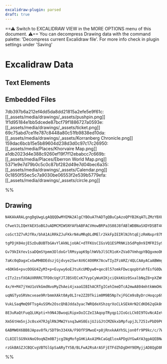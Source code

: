 ```yaml
---
excalidraw-plugin: parsed
draft: true
---
```

==⚠  Switch to EXCALIDRAW VIEW in the MORE OPTIONS menu of this document. ⚠== You can decompress Drawing data with the command palette: 'Decompress current Excalidraw file'. For more info check in plugin settings under 'Saving'
# Excalidraw Data
## Text Elements
## Embedded Files
7db397b6a212ef4dd5da8dd21815a2efe5e9f61c: [[_assets/media/drawings/_assets/pushpin.png]]
1f1d95184e1bb5dcede87bcf79f1886727a0593e: [[_assets/media/drawings/_assets/ticket.png]]
69c75abd7ce1fe787c8448a80c51fb9838ed10da: [[_assets/media/drawings/_assets/Korranberg Chronicle.png]]
159dac6bcb15e5b89604d238d3d0c97c17c26950: [[_assets/media/Places/Khorvaire Map.png]]
a1db2023d4e388c9260ef19f7f12ebabcc7c669b: [[_assets/media/Places/Eberron World Map.png]]
5371e9e7d79b0c5c0c87bf282d49e7d04bec6a35: [[_assets/media/drawings/_assets/Calendar.png]]
0c1850f55ec5c7a9030be06553f2e539b5779efa: [[_assets/media/drawings/_assets/circle.png]]

%%
## Drawing
```compressed-json
N4KAkARALgngDgUwgLgAQQQDwMYEMA2AlgCYBOuA7hADTgQBuCpAzoQPYB2KqATLZMzYBXUtiRoIACyhQ4zZAHoFAc0JRJQgEYA6bGwC2CgF7N6hbEcK4OCtptbErHALRY8RMpWdx8Q1TdIEfARcZgRmBShcZQUebTiARgBmGjoghH0EDihmbgBtcDBQMBLoeHF0Qn1opH5SxhZ2LjQeAE4AFjrIBtZOADlOMW4eAAYkgDYkhNaOgHYuiEIOYixu

CFweVJLIQmYAEXSoBGJuADMCMIWSNYAFbABFACVHowBRPa3S08J8fABlWDBNaSXDYDSBT4CKCkNgAawQAHUSOpuAkFsxoXCEACYECJIIPJCIDC/JIOOFcmg0YVIGw4KC1DBUSMRgtrMo8agRtoWRN2q0eDwkh1xrMWQBWJIjcULTDcZytMXaGatEbtcXtHgJdrTPg0iBMtDOBKzHji5UADnFFrGCRG0wtrXRmPhAGE2Pg2KQ1tDrMx6YFskTNKDY

coSct3Z7vRJfRx/bhA1AiRRkZJuFKkrN4uMRq0LdMElr2kkFpIEIRlNJhtqEjzRmNxpr87NqdsIGFjhn823SuHhHAAJLESmoPIAXQWp3ImWH3A4Ql+CwjxHJzFHC6X+s0wmWr2CmWyo4nCyEcGIuCOJypptGPB1RftFoWRA4sPni/wL7Y2Hh19Q0JCAgzqXkIo4QIgyxLMoRLfMEc4SAk4qtBe2DjJo2CaEhCDipojq5u0xBChaxBJMQIzYIq2Am

tgPDjK04ojESzDuBUBTbGAvYlAkNLjoUAC+dTFKUsCIGsVQ1ESPRNKibSdPq0n9IMFRISy952mMVzLKsEi4CkVz7IcXZoOc+CXPq1wSMQygALL0DAABSAAaABCsE/P8gIVFIoLgrU+oYjC8JIsQKJUs6QXYl5awEtcy7CFWa6jlxEB0gysDMqy+rspyWXtnKaCSuMPLWskFqTCyIz0QshqoAqFraLMszClqTYJOM4rWuMEVYlGXo+uQ8YBlkyYLC

Gv79kIkYev1saDQmSYpmm3DldoGrlRMsyapK9plhWVbJlSCR1oK+ZVa07VmhqpYBQgxmoOKswWlaCyTUOI75JO+rTrgs7/puX76iuSUflu7Y7lNxD7hkI3Hl97ZnheV6oreFo8E1sytFMertq+75oAD36/vdpnme2GKgeBkGOBwMFTj8CAIegszEJowqzJo4wbEWCCnIRxDiheJFEQkBbihsvM4QgrSnOMCTYMxrH5DSnFdJxvECUJ+qid5EnKP5

7aKc0qDagxCxGwMHBDEdszjGjdvye2SwrAV6C4O0RK7AcwTIyZFzARZ/4QLCAAyACaABWmgIFAABq7m/DinI+WCIgG6UgVYiFYUmz18JJ95sUnPFpIg+F+ppdgjKZWytOcsV0wjOj6PnVqVU3fl8p2s98RbW0IzNa2/I1V3wrcs10pitKFo6maecIH1MboHGC0jcGoaTdN0YDX6w1BgsqahemVI6q0PIaR1xGjPme2VtWaACg3Vpy62M/Smq6J3f

+6OKk6+pvcOOGU4ZyM3+p+Euywy6oEJtuXcUMDyw0+qec8l57omkFDwcqopbYahfEsfG0DwH6k9MTf8pMA7kyiFAMCaxqbQQTqAtYuAEiszvGRdoCAkjPUonREYvNpinFmKcHmIYMLYFmGheimhFYEDYirLi6tth8RKIJQowlIA63EtUfWUkmC9GNiaIs5s9FNEttbXgx1HSzA1JpCy2lXbrHGJ7QyPsSb+yuEHcU+AEjMAtI8HgTkE6eVxN5EEq

cITz2zsfXOAUXRRRCTFD0cUgYJTJBSVECxK7VypCyWuHIKjciQkkKUz0SxalbNqZ8+pXZWmzEhdoM8rRSiQo9EeRoTTtHaNoUWuZ7TTA6vmHGGc4mLx3kNRMa8xobxXKMuau8Jn731IfHOyR1TdIadKM0+Ykjijnvqcsd9Dom3vOaTZJoBRJDok9Kp5Mv4ZnFNMR2fYSTvSAd9EBTMYHtmBukgmRDwZwOhoeHISD9SI1Qf+dBd5+4TA6Hgt8oNAa

4x/H+M47jYmU1oVkGmdNvoMyZhAei4jxaaGIBIhACRTgICehImeDTcA2mwA804mhtkWmOHaC8MjOTsW2AoniSjNZqO1uULRkljGNE4CtOWEr9FmJUske8fcJhaRdkw2YzjvYxzcWZChpRLLoGIGGGA9kKDFzxYnaKEgwl+WYnEqJGTYmRQLokwkJdEq/Jie2LJGUcl5VKDlCoxVikD12YqaUDphSym4E1ceHVpRlJmNqbq+parGiatocY6MOq2wu

uqNGTyoSRVmcveae9RrbmmXAkt0Ay0LIre2ZZ0Tkiim0M9B5Np7xjFGCm9sByDrcHoqcp69E+4OhSp2f8MxTQpQAR9NAJ53m/UYX8sGpQfnrkRWNQFCCjygoRig32JtbyYK2lmtUHdSh4y3cQlFOqybDMxRIOhtMGEEslK2aW1KyWtE0BRcU2AKIWg5qcTBPBiD8m/WqaOaE9Lim5XIji/KNYqK1u2TREg9bp26CYqVR0B6ytMcpFGBYkIbRlHYt

VukLSaqMmQ9FTsg4uSSMx2OscQhBJdda3yac7WRQdeXShzqrXoCLkSEkHrN2CdKD62qGk8m5V7lw56poHyTCbOKXtpQamPRzBdSpLarptLqkKeIApkLWh2R1fkQyi29RmkvWt8zFpTImjMhzYzV6LMbctKkko20nLolm1oWbRaXsgP2++Jt/MFt2eMYLoWLThY7Hch+8WmqvReYA/dXwPlgLXZADdG5/mlAhnuXdIKF3w1KOCo9UK0Y2noiFijuN

8E3uRaQtFuqQLUKpti+h9N4JBwoqLRipxOoICZeI3AqopTRyqp1JIoGcLCk0I9TGvNcAIeVkhtWAqSjKLAKoko6iyhiUw9o7DDBcPGxLKKQjSkrZBpntcpIhbFj2KYa0Wjrj6PdcDmsAAgqQU4ABpVoscbJCE4yJlOtrIm+a9cM4TCT8RJPNd81JUCUqyZrtlOuQb4i7IHk2C6aNGx/07kaVUcR4tJfKu0ZqG0tOQDk81NajT7SxvamT+eNaV7lv

Xm56tHm5njJc0sxH7RJglRNJMW2Ysnq3wHS0EsjUJiGJtCMZ6kxbMpfupjJL7251vPbD9P67X11wKgV80rO6YZ7qq8gpGaCT0CltiWGY8KCG28gCQ1Fft/uUKfegF9uKzf4qDpSlhDFRYcISJoNbxAxArGAxhQRMtRblVNLMXA0osZXZYrInbfK9soaO+AeG6w4BwABKg7gwloDlkyGsC8pB3x1AYIQBAFAXJVshjWgAxKcEfo/PgQGwCIJMg4jj

6ABMW0X6BB8JApav8fk/SDT9n334XA/F9OfF5MwoE+p8jRnxkAAYh5Ljon0fr9P9kc/c/7WI6GSfzfZ/Z/z6xDfjsd/O8b5b4ZCPBY6eq9jv5AH6AADy9IVcvqJsuSx+gBn+l+nAUAF+v0PwtUTyEBKB+gF+aBfwhARgFQKqSBD+UAT+AAKlgFAIDkQMoMbBAMEKcA2pAMgY/l/lEKQHQZvmwBQOWLgPlkiuwRQU/q8MsMDjCAISEEHImNIePixD

CL8IElSG9kkNoG9oqNZm0B7jcgINgMofgGHKiAxA1MkCaGqEloxAPDgUYGwAYA3gpAQEBNwNyOKEKqUBwZQbPiAZDFAsSHAuPuGCQEQSQZbhACEcQCWqdi5B6EHIPq6K0EkUkRfhfkSI8AgMoIuImGsIPu8AUXsGkRAJ4aIR/tkN/vCDAVAE0MVmuhBIEGYMIMwAAOKkChHEEVC24QDm4ICZHaTtGvpoCnZZC4CaDBD/iAR6rsFEBwDcBTELAcDL

rzGkBASZJCBQCvgVBTGlGpSaARyTY5B/BLFwA2RsArASFjETFdZhDgDHY9EMyjjAD8QgD8RAA===
```
%%
